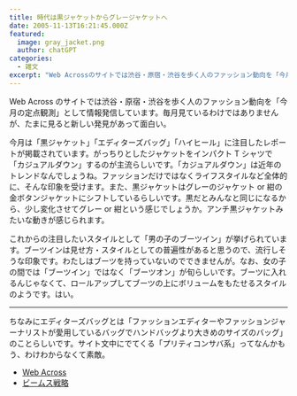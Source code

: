```yaml
---
title: 時代は黒ジャケットからグレージャケットへ
date: 2005-11-13T16:21:45.000Z
featured:
  image: gray_jacket.png
  author: chatGPT
categories:
  - 雑文
excerpt: "Web Acrossのサイトでは渋谷・原宿・渋谷を歩く人のファッション動向を「今月の定点観測」として情報発信しています。毎月見ているわけではありませんが、たまに見ると新しい発見があって面白い。"
---
```


Web Across のサイトでは渋谷・原宿・渋谷を歩く人のファッション動向を「今月の定点観測」として情報発信しています。毎月見ているわけではありませんが、たまに見ると新しい発見があって面白い。

今月は「黒ジャケット」「エディターズバッグ」「ハイヒール」に注目したレポートが掲載されています。がっちりとしたジャケットをインパクト T シャツで「カジュアルダウン」するのが主流らしいです。「カジュアルダウン」は近年のトレンドなんでしょうね。ファッションだけではなくライフスタイルなど全体的に、そんな印象を受けます。また、黒ジャケットはグレーのジャケット or 紺の金ボタンジャケットにシフトしているらしいです。黒だとみんなと同じになるから、少し変化させてグレー or 紺という感じでしょうか。アンチ黒ジャケットみたいな動きが感じられます。

これからの注目したいスタイルとして「男の子のブーツイン」が挙げられています。ブーツインは見せ方・スタイルとしての普遍性があると思うので、流行しそうな印象です。わたしはブーツを持っていないのでできませんが。なお、女の子の間では「ブーツイン」ではなく「ブーツオン」が旬らしいです。ブーツに入れるんじゃなくて、ロールアップしてブーツの上にボリュームをもたせるスタイルのようです。はい。

---

ちなみにエディターズバッグとは「ファッションエディターやファッションジャーナリストが愛用しているバッグでハンドバッグより大きめのサイズのバッグ」のことらしいです。サイト文中にでてくる「プリティコンサバ系」ってなんかもう、わけわからなくて素敵。

- [Web Across](http://www.web-across.com/)
- [ビームス戦略](http://www.amazon.co.jp/exec/obidos/ASIN/4569633730/ref=nosim/yutakayamaguc-22)
